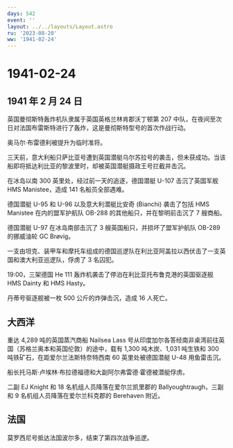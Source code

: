 ```yaml
---
days: 542
event: ''
layout: ../../layouts/Layout.astro
ru: '2023-08-20'
ww: '1941-02-24'
---
```


# 1941-02-24

## 1941 年 2 月 24 日

英国曼彻斯特轰炸机队隶属于英国英格兰林肯郡沃丁顿第 207
中队，在夜间至次日对法国布雷斯特进行了轰炸，这是曼彻斯特型号的首次作战行动。

奥马尔·布雷德利被提升为临时准将。

三天前，意大利船只萨比亚号遭到英国潜艇乌尔苏拉号的袭击，但未获成功。当该船即将抵达利比亚的黎波里时，却被英国潜艇摄政王号拦截并击沉。

在冰岛以南 300 英里处，经过前一天的追逐，德国潜艇 U-107 击沉了英国军舰
HMS Manistee，造成 141 名船员全部遇难。

德国潜艇 U-95 和 U-96 以及意大利潜艇比安奇 (Bianchi) 袭击了包括 HMS
Manistee 在内的盟军护航队 OB-288 的其他船只，并在黎明前击沉了 7 艘商船。

德国潜艇 U-97 在冰岛南部击沉了 3 艘英国船只，并损坏了盟军护航队 OB-289
的挪威油轮 GC Brøvig。

一支由坦克、装甲车和摩托车组成的德国巡逻队在利比亚阿盖拉以西伏击了一支英国和澳大利亚巡逻队，俘虏了
3 名囚犯。

19:00，三架德国 He 111 轰炸机袭击了停泊在利比亚托布鲁克港的英国驱逐舰
HMS Dainty 和 HMS Hasty。

丹蒂号驱逐舰被一枚 500 公斤的炸弹击沉，造成 16 人死亡。

## 大西洋

重达 4,289 吨的英国蒸汽商船 Nailsea Lass
号从印度加尔各答经南非桌湾前往英国（苏格兰奥本和英国伦敦）的途中，载有
1,300 吨木炭、1,031 吨生铁和 300 吨铁矿石，在距爱尔兰法斯特奈特西南 60
英里处被德国潜艇 U-48 用鱼雷击沉。

船长托马斯·卢埃林·布拉德福德和大副阿尔弗雷德·霍德被潜艇俘虏。

二副 EJ Knight 和 18 名机组人员降落在爱尔兰凯里郡的
Ballyoughtraugh，三副和 9 名机组人员降落在爱尔兰科克郡的 Berehaven
附近。

## 法国

莫罗西尼号抵达法国波尔多，结束了第四次战争巡逻。